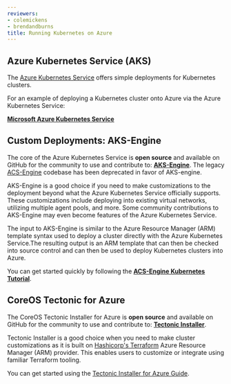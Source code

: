 ```yaml
---
reviewers:
- colemickens
- brendandburns
title: Running Kubernetes on Azure
---
```


## Azure Kubernetes Service (AKS)

The [Azure Kubernetes Service](https://azure.microsoft.com/en-us/services/kubernetes-service/) offers simple
deployments for Kubernetes clusters.

For an example of deploying a Kubernetes cluster onto Azure via the Azure Kubernetes Service:

**[Microsoft Azure Kubernetes Service](https://docs.microsoft.com/en-us/azure/aks/intro-kubernetes)**

## Custom Deployments: AKS-Engine

The core of the Azure Kubernetes Service is **open source** and available on GitHub for the community
to use and contribute to: **[AKS-Engine](https://github.com/Azure/aks-engine)**. The legacy [ACS-Engine](https://github.com/Azure/acs-engine) codebase has been deprecated in favor of AKS-engine.

AKS-Engine is a good choice if you need to make customizations to the deployment beyond what the Azure Kubernetes
Service officially supports. These customizations include deploying into existing virtual networks, utilizing multiple
agent pools, and more. Some community contributions to AKS-Engine may even become features of the Azure Kubernetes Service.

The input to AKS-Engine is similar to the Azure Resource Manager (ARM) template syntax used to deploy a cluster directly with the Azure Kubernetes Service.The resulting output is an ARM template that can then be checked into source control
and can then be used to deploy Kubernetes clusters into Azure.

You can get started quickly by following the **[ACS-Engine Kubernetes Tutorial](https://github.com/Azure/aks-engine/blob/master/docs/tutorials/README.md)**.

## CoreOS Tectonic for Azure

The CoreOS Tectonic Installer for Azure is **open source** and available on GitHub for the community to use and contribute to: **[Tectonic Installer](https://github.com/coreos/tectonic-installer)**.

Tectonic Installer is a good choice when you need to make cluster customizations as it is built on [Hashicorp's Terraform](https://www.terraform.io/docs/providers/azurerm/) Azure Resource Manager (ARM) provider. This enables users to customize or integrate using familiar Terraform tooling.

You can get started using the [Tectonic Installer for Azure Guide](https://coreos.com/tectonic/docs/latest/install/azure/azure-terraform.html).
